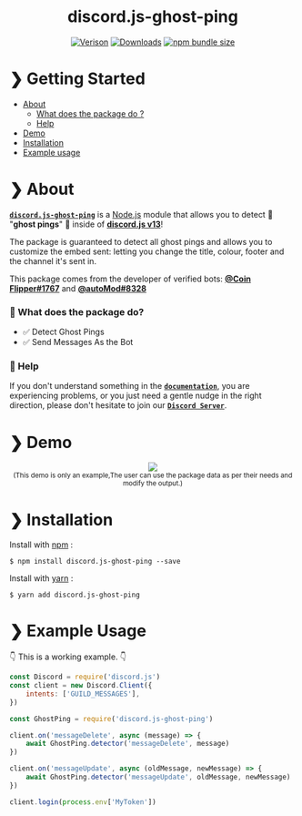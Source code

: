 <h1 align='center'>discord.js-ghost-ping</h1>

<div align='center' >
	<a href='https://npmjs.com/package/discord.js-ghost-ping'><img src='https://img.shields.io/npm/v/discord.js-ghost-ping.svg?maxAge=3600' alt='Verison' ></a>
	<a href='https://npmjs.com/package/discord.js-ghost-ping'><img src='https://img.shields.io/npm/dt/discord.js-ghost-ping.svg?maxAge=3600' alt='Downloads' ></a>
	<a href='https://npmjs.com/package/discord.js-ghost-ping'><img src='https://img.shields.io/bundlephobia/minzip/discord.js-ghost-ping.svg?maxAge=3600' alt='npm bundle size'></a>
</div>

# ❯ **Getting Started** 

- [About](#-about)
	- [What does the package do ?](#-what-does-the-package-do)
	- [Help](#-help)
- [Demo](#-demo)
- [Installation](#-installation)
- [Example usage](#-example-usage)

# ❯ **About**

[**`discord.js-ghost-ping`**](https://npmjs.com/package/discord.js-ghost-ping) is a [Node.js](https://nodejs.org/en/) module that allows you to detect 👻 "**ghost pings**" 👻 inside of [**discord.js v13**](https://www.npmjs.com/package/discord.js)!

The package is guaranteed to detect all ghost pings and allows you to customize the embed sent: letting you change the title, colour, footer and the channel it's sent in.

This package comes from the developer of verified bots: [**@Coin Flipper#1767**](https://discord.com/oauth2/authorize?client_id=668850031012610050&scope=bot&permissions=388160) and [**@autoMod#8328**](https://bit.ly/autoMod_invite)

### 🤔 What does the package do?

- ✅ Detect Ghost Pings
- ✅ Send Messages As the Bot

### 🙌 Help 

If you don't understand something in the [**`documentation`**](https://github.com/ThatsLiamS/discord.js-ghost-ping/wiki), you are experiencing problems, or you just need a gentle nudge in the right direction, please don't hesitate to join our [**`Discord Server`**](https://discord.gg/2je9aJynqt).

# ❯ **Demo**

<div align='center'><img src='https://i.imgur.com/yX43qdV.gif'></div>
<div align='center'><sub>(This demo is only an example,The user can use the package data as per their needs and modify the output.)</sub></div>

# ❯ **Installation** 

Install with [npm](https://www.npmjs.com/) :
```
$ npm install discord.js-ghost-ping --save
```

Install with [yarn](https://yarnpkg.com/) :
```
$ yarn add discord.js-ghost-ping
```

# ❯ **Example Usage** 

👇 This is a working example. 👇
```js
const Discord = require('discord.js')
const client = new Discord.Client({
    intents: ['GUILD_MESSAGES'],
})

const GhostPing = require('discord.js-ghost-ping')

client.on('messageDelete', async (message) => {
	await GhostPing.detector('messageDelete', message)
})

client.on('messageUpdate', async (oldMessage, newMessage) => {
	await GhostPing.detector('messageUpdate', oldMessage, newMessage)
})

client.login(process.env['MyToken'])
```
